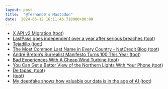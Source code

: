 ```yaml
---
layout: post
title:  "@fernand0's Mastodon"
date:  2024-05-12 16:11:46.718000+00:00
---
```

*  [X API v2 Migration  ](https://devcommunity.x.com/t/x-api-v2-migration/203391) ([toot](https://mastodon.social/@fernand0/112428994178847370))
*  [LastPass goes independent over a year after serious breaches ](https://www.theverge.com/2024/5/1/24146205/lastpass-independent-company-security-breache) ([toot](https://mastodon.social/@fernand0/112428821800268665))
*  [Tejadillo ](https://www.flickr.com/photos/fernand0/53684230748) ([toot](https://mastodon.social/@fernand0/112428760077623526))
*  [The Most Common Last Name in Every Country - NetCredit Blog ](https://www.netcredit.com/blog/most-common-name-country) ([toot](https://mastodon.social/@fernand0/112428547806966238))
*  [André Breton’s Surrealist Manifesto Turns 100 This Year ](https://www.openculture.com/2024/04/andre-bretons-surrealist-manifesto-turns-100-this-year.htm) ([toot](https://mastodon.social/@fernand0/112428390206176673))
*  [Bad Experiences With A Cheap Wind Turbine ](https://hackaday.com/2024/04/20/bad-experiences-with-a-cheap-wind-turbine) ([toot](https://mastodon.social/@fernand0/112428198998909825))
*  [You Can Get a Better View of the Northern Lights With Your Phone ](https://lifehacker.com/tech/how-to-view-northern-lights-with-smartphon) ([toot](https://mastodon.social/@fernand0/112427957586932456))
*  [De tapas. ](https://avecesunafoto.wordpress.com/2024/05/11/de-tapas-3) ([toot](https://mastodon.social/@fernand0/112427794266803376))
*  [ ](https://mastodon.social/users/fernand0/statuses/112423738475930777/activity) ([toot](https://mastodon.social/users/fernand0/statuses/112423738475930777/activity))
*  [My deepfake shows how valuable our data is in the age of AI ](https://www.technologyreview.com/2024/04/30/1091915/my-deepfake-shows-how-valuable-our-data-is-in-the-age-of-ai) ([toot](https://mastodon.social/@fernand0/112423339856742136))
